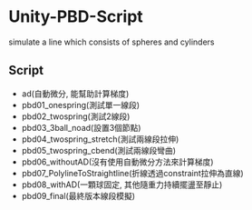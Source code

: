 # Unity-PBD-Script
simulate a line which consists of spheres and cylinders

## Script
* ad(自動微分, 能幫助計算梯度)
* pbd01_onespring(測試單一線段)
* pbd02_twospring(測試2線段)
* pbd03_3ball_noad(設置3個節點)
* pbd04_twospring_stretch(測試兩線段拉伸)
* pbd05_twospring_cbend(測試兩線段彎曲)
* pbd06_withoutAD(沒有使用自動微分方法來計算梯度)
* pbd07_PolylineToStraightline(折線透過constraint拉伸為直線)
* pbd08_withAD(一顆球固定, 其他隨重力持續擺盪至靜止)
* pbd09_final(最終版本線段模擬)


